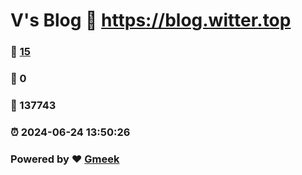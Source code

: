 # V's Blog :link: https://blog.witter.top 
### :page_facing_up: [15](https://blog.witter.top/tag.html) 
### :speech_balloon: 0 
### :hibiscus: 137743 
### :alarm_clock: 2024-06-24 13:50:26 
### Powered by :heart: [Gmeek](https://github.com/Meekdai/Gmeek)
